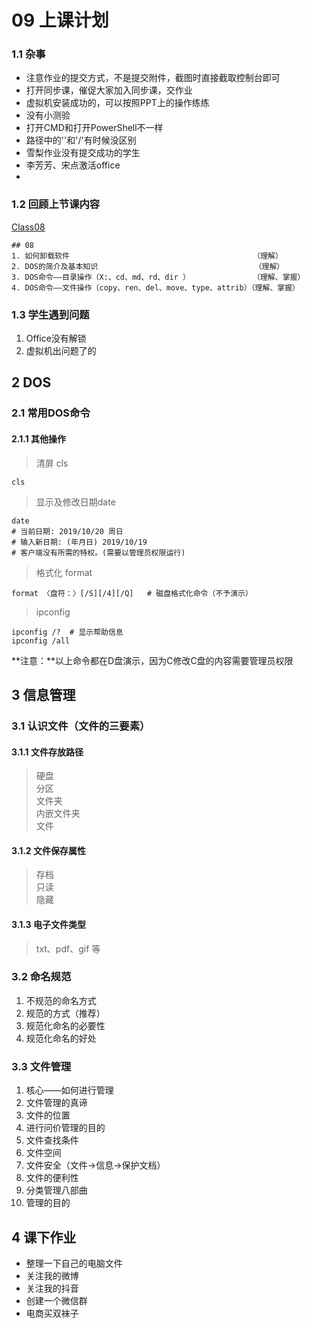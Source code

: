 # 09 上课计划  
### 1.1 杂事       
- 注意作业的提交方式，不是提交附件，截图时直接截取控制台即可        
- 打开同步课，催促大家加入同步课，交作业       
- 虚拟机安装成功的，可以按照PPT上的操作练练     
- 没有小测验    
- 打开CMD和打开PowerShell不一样     
- 路径中的'\'和'/'有时候没区别       
- 雪梨作业没有提交成功的学生    
- 李芳芳、宋点激活office    
- 



### 1.2 回顾上节课内容        
[Class08](../course-summary/Class08-20191021.txt)       
```
## 08    
1. 如何卸载软件                                         （理解）      
2. DOS的简介及基本知识                                   （理解）     
3. DOS命令——目录操作（X:、cd、md、rd、dir ）              （理解、掌握）      
4. DOS命令——文件操作（copy、ren、del、move、type、attrib）（理解、掌握）     
```

### 1.3 学生遇到问题     
1. Office没有解锁       
2. 虚拟机出问题了的    



## 2 DOS    
### 2.1 常用DOS命令     
#### 2.1.1 其他操作      
>清屏 cls      
```shell
cls
```
>显示及修改日期date    
```shell
date 
# 当前日期: 2019/10/20 周日
# 输入新日期: (年月日) 2019/10/19
# 客户端没有所需的特权。(需要以管理员权限运行)
```
>格式化 format      
```shell
format 〈盘符：〉[/S][/4][/Q]   # 磁盘格式化命令（不予演示）
```
>ipconfig       
```shell
ipconfig /?  # 显示帮助信息
ipconfig /all
```

**注意：**以上命令都在D盘演示，因为C修改C盘的内容需要管理员权限       


## 3 信息管理    
### 3.1 认识文件（文件的三要素）    
#### 3.1.1  文件存放路径    
> 硬盘    
> 分区    
> 文件夹    
> 内嵌文件夹    
> 文件    

#### 3.1.2 文件保存属性      
> 存档    
> 只读   
> 隐藏    


#### 3.1.3 电子文件类型         
>txt、pdf、gif 等    

### 3.2  命名规范     
1. 不规范的命名方式    
2. 规范的方式（推荐）    
3. 规范化命名的必要性    
4. 规范化命名的好处      

### 3.3  文件管理   
1. 核心——如何进行管理      
2. 文件管理的真谛   
3. 文件的位置    
4. 进行问价管理的目的   
5. 文件查找条件    
6. 文件空间    
7. 文件安全（文件->信息->保护文档）   
8. 文件的便利性   
9. 分类管理八部曲    
10. 管理的目的     



## 4 课下作业   
- 整理一下自己的电脑文件      
- 关注我的微博    
- 关注我的抖音    
- 创建一个微信群  
- 电商买双袜子    


